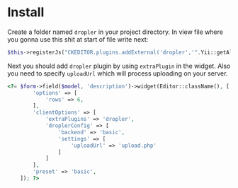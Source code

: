 # Install

Create a folder named ```dropler``` in your project directory. In view file where you gonna use this shit at start of file write next:
```php
$this->registerJs("CKEDITOR.plugins.addExternal('dropler','".Yii::getAlias('@web')."/js/ckeditor/plugins/dropler/');");
```

Next you should add ```dropler``` plugin by using ```extraPlugin``` in the widget. Also you need to specify ```uploadUrl``` which will process uploading on your server.
```php
<?= $form->field($model, 'description')->widget(Editor::className(), [
        'options' => [
            'rows' => 6,
        ],
        'clientOptions' => [
            'extraPlugins' => 'dropler',
            'droplerConfig' => [
                'backend' => 'basic',
                'settings' => [
                    'uploadUrl' => 'upload.php'
                ]
            ]
        ],
        'preset' => 'basic',
    ]); ?>
```